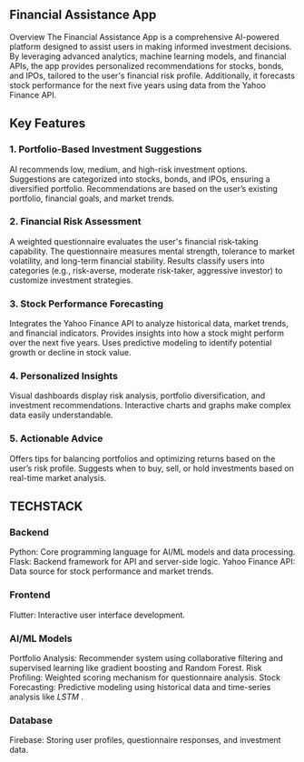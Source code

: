 ## Financial Assistance App
Overview
The Financial Assistance App is a comprehensive AI-powered platform designed to assist users in making informed investment decisions. By leveraging advanced analytics, machine learning models, and financial APIs, the app provides personalized recommendations for stocks, bonds, and IPOs, tailored to the user's financial risk profile. Additionally, it forecasts stock performance for the next five years using data from the Yahoo Finance API.

## Key Features
### 1. Portfolio-Based Investment Suggestions
AI recommends low, medium, and high-risk investment options.
Suggestions are categorized into stocks, bonds, and IPOs, ensuring a diversified portfolio.
Recommendations are based on the user’s existing portfolio, financial goals, and market trends.
### 2. Financial Risk Assessment
A weighted questionnaire evaluates the user's financial risk-taking capability.
The questionnaire measures mental strength, tolerance to market volatility, and long-term financial stability.
Results classify users into categories (e.g., risk-averse, moderate risk-taker, aggressive investor) to customize investment strategies.
### 3. Stock Performance Forecasting
Integrates the Yahoo Finance API to analyze historical data, market trends, and financial indicators.
Provides insights into how a stock might perform over the next five years.
Uses predictive modeling to identify potential growth or decline in stock value.
### 4. Personalized Insights
Visual dashboards display risk analysis, portfolio diversification, and investment recommendations.
Interactive charts and graphs make complex data easily understandable.
### 5. Actionable Advice
Offers tips for balancing portfolios and optimizing returns based on the user’s risk profile.
Suggests when to buy, sell, or hold investments based on real-time market analysis.

## TECHSTACK
### Backend
Python: Core programming language for AI/ML models and data processing.
Flask: Backend framework for API and server-side logic.
Yahoo Finance API: Data source for stock performance and market trends.
### Frontend
Flutter: Interactive user interface development.
### AI/ML Models
Portfolio Analysis: Recommender system using collaborative filtering and supervised learning like gradient boosting and Random Forest.
Risk Profiling: Weighted scoring mechanism for questionnaire analysis.
Stock Forecasting: Predictive modeling using historical data and time-series analysis like *LSTM* .
### Database
Firebase: Storing user profiles, questionnaire responses, and investment data.
